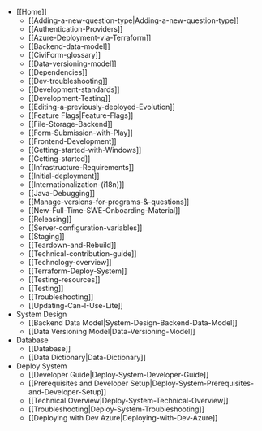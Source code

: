 - [[Home]]
  - [[Adding-a-new-question-type|Adding-a-new-question-type]]
  - [[Authentication-Providers]]
  - [[Azure-Deployment-via-Terraform]]
  - [[Backend-data-model]]
  - [[CiviForm-glossary]]
  - [[Data-versioning-model]]
  - [[Dependencies]]
  - [[Dev-troubleshooting]]
  - [[Development-standards]]
  - [[Development-Testing]]
  - [[Editing-a-previously-deployed-Evolution]]
  - [[Feature Flags|Feature-Flags]]
  - [[File-Storage-Backend]]
  - [[Form-Submission-with-Play]]
  - [[Frontend-Development]]
  - [[Getting-started-with-Windows]]
  - [[Getting-started]]
  - [[Infrastructure-Requirements]]
  - [[Initial-deployment]]
  - [[Internationalization-(i18n)]]
  - [[Java-Debugging]]
  - [[Manage-versions-for-programs-&-questions]]
  - [[New-Full-Time-SWE-Onboarding-Material]]
  - [[Releasing]]
  - [[Server-configuration-variables]]
  - [[Staging]]
  - [[Teardown-and-Rebuild]]
  - [[Technical-contribution-guide]]
  - [[Technology-overview]]
  - [[Terraform-Deploy-System]]
  - [[Testing-resources]]
  - [[Testing]]
  - [[Troubleshooting]]
  - [[Updating-Can-I-Use-Lite]]
- System Design
  - [[Backend Data Model|System-Design-Backend-Data-Model]]
  - [[Data Versioning Model|Data-Versioning-Model]]
- Database
  - [[Database]]
  - [[Data Dictionary|Data-Dictionary]]
- Deploy System
  - [[Developer Guide|Deploy-System-Developer-Guide]]
  - [[Prerequisites and Developer Setup|Deploy-System-Prerequisites-and-Developer-Setup]]
  - [[Technical Overview|Deploy-System-Technical-Overview]]
  - [[Troubleshooting|Deploy-System-Troubleshooting]]
  - [[Deploying with Dev Azure|Deploying-with-Dev-Azure]]

